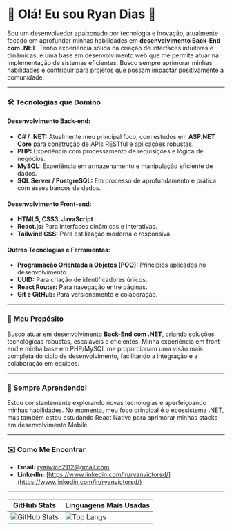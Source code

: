 # 👋 Olá! Eu sou Ryan Dias 🚀

Sou um desenvolvedor apaixonado por tecnologia e inovação, atualmente focado em aprofundar minhas habilidades em **desenvolvimento Back-End com .NET**. Tenho experiência sólida na criação de interfaces intuitivas e dinâmicas, e uma base em desenvolvimento web que me permite atuar na implementação de sistemas eficientes. Busco sempre aprimorar minhas habilidades e contribuir para projetos que possam impactar positivamente a comunidade.

---

### 🛠️ Tecnologias que Domino

#### Desenvolvimento Back-end:
* **C# / .NET:** Atualmente meu principal foco, com estudos em **ASP.NET Core** para construção de APIs RESTful e aplicações robustas.
* **PHP:** Experiência com processamento de requisições e lógica de negócios.
* **MySQL:** Experiência em armazenamento e manipulação eficiente de dados.
* **SQL Server / PostgreSQL:** Em processo de aprofundamento e prática com esses bancos de dados.

#### Desenvolvimento Front-end:
* **HTML5, CSS3, JavaScript**
* **React.js:** Para interfaces dinâmicas e interativas.
* **Tailwind CSS:** Para estilização moderna e responsiva.

#### Outras Tecnologias e Ferramentas:
* **Programação Orientada a Objetos (POO):** Princípios aplicados no desenvolvimento.
* **UUID:** Para criação de identificadores únicos.
* **React Router:** Para navegação entre páginas.
* **Git e GitHub:** Para versionamento e colaboração.

---

### 🎯 Meu Propósito

Busco atuar em desenvolvimento **Back-End com .NET**, criando soluções tecnológicas robustas, escaláveis e eficientes. Minha experiência em front-end e minha base em PHP/MySQL me proporcionam uma visão mais completa do ciclo de desenvolvimento, facilitando a integração e a colaboração em equipes.

---

### 🚀 Sempre Aprendendo!

Estou constantemente explorando novas tecnologias e aperfeiçoando minhas habilidades. No momento, meu foco principal é o ecossistema .NET, mas também estou estudando React Native para aprimorar minhas stacks em desenvolvimento Mobile.

---

### ✉️ Como Me Encontrar

* **Email:** [ryanvicd2112@gmail.com](mailto:ryanvicd2112@gmail.com)
* **LinkedIn:** [https://www.linkedin.com/in/ryanvictorsd/](https://www.linkedin.com/in/ryanvictorsd/)

---

| GitHub Stats | Linguagens Mais Usadas |
|-------------|---------------------|
| ![GitHub Stats](https://github-readme-stats.vercel.app/api?username=ryxvdz&show_icons=true&theme=dracula&card_width=450) | ![Top Langs](https://github-readme-stats.vercel.app/api/top-langs/?username=ryxvdz&layout=compact&theme=dracula&card_width=450) |


 


